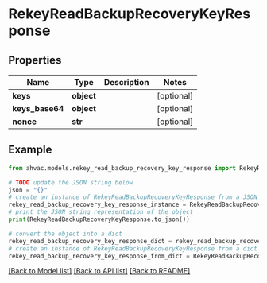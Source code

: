 # RekeyReadBackupRecoveryKeyResponse


## Properties

Name | Type | Description | Notes
------------ | ------------- | ------------- | -------------
**keys** | **object** |  | [optional] 
**keys_base64** | **object** |  | [optional] 
**nonce** | **str** |  | [optional] 

## Example

```python
from ahvac.models.rekey_read_backup_recovery_key_response import RekeyReadBackupRecoveryKeyResponse

# TODO update the JSON string below
json = "{}"
# create an instance of RekeyReadBackupRecoveryKeyResponse from a JSON string
rekey_read_backup_recovery_key_response_instance = RekeyReadBackupRecoveryKeyResponse.from_json(json)
# print the JSON string representation of the object
print(RekeyReadBackupRecoveryKeyResponse.to_json())

# convert the object into a dict
rekey_read_backup_recovery_key_response_dict = rekey_read_backup_recovery_key_response_instance.to_dict()
# create an instance of RekeyReadBackupRecoveryKeyResponse from a dict
rekey_read_backup_recovery_key_response_from_dict = RekeyReadBackupRecoveryKeyResponse.from_dict(rekey_read_backup_recovery_key_response_dict)
```
[[Back to Model list]](../README.md#documentation-for-models) [[Back to API list]](../README.md#documentation-for-api-endpoints) [[Back to README]](../README.md)


